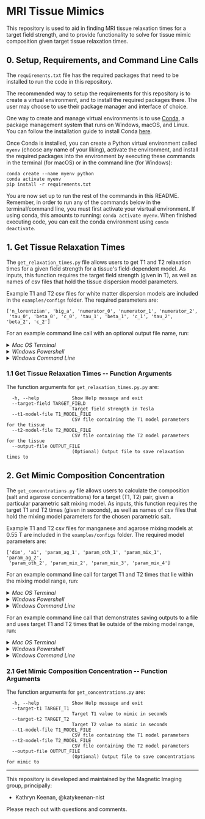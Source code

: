 # MRI Tissue Mimics

This repository is used to aid in finding MRI tissue relaxation times for a target field strength, and to provide functionality to solve for tissue mimic composition given target tissue relaxation times.

## 0. Setup, Requirements, and Command Line Calls

The `requirements.txt` file has the required packages that need to be installed to run the code in this repository. 

The recommended way to setup the requirements for this repository is to create a virtual environment, and to install the required packages there. The user may choose to use their package manager and interface of choice.

One way to create and manage virtual environments is to use 
[Conda](https://conda.io/projects/conda/en/latest/index.html#), a package management system that runs on Windows, macOS, and Linux. You can follow the installation guide to install Conda
 [here](https://conda.io/projects/conda/en/latest/user-guide/install/index.html).

Once Conda is installed, you can create a Python virtual environment called `myenv` (choose any name of your liking), activate the environment, and install the required packages into the environment by executing these commands in the terminal (for macOS) or in the command line (for Windows):
```
conda create --name myenv python
conda activate myenv
pip install -r requirements.txt
```

You are now set up to run the rest of the commands in this README. Remember, in order to run any of the commands below in the terminal/command line, you must first activate 
your visrtual environment. If using conda, this amounts to running: `conda activate myenv`. When finished executing code, you can exit the conda environment
using `conda deactivate`.

## 1. Get Tissue Relaxation Times
The `get_relaxation_times.py` file allows users to get T1 and T2 relaxation times for a given field strength for a tissue's field-dependent model. As inputs, this function requires the target field strength (given in T), as well as names of csv files that hold the tissue dispersion model parameters. 

Example T1 and T2 csv files for white matter dispersion models are included in the `examples/configs` folder. The required parameters are: 
```
['n_lorentzian', 'big_a', 'numerator_0', 'numerator_1', 'numerator_2', 
 'tau_0', 'beta_0', 'c_0', 'tau_1', 'beta_1', 'c_1', 'tau_2', 'beta_2', 'c_2']
```

For an example command line call with an optional output file name, run:
<details> <summary> <em> Mac OS Terminal </em> </summary>

```
python get_relaxation_times.py \
--target-field 0.55 \
--t1-model-file examples/configs/white_matter_t1.csv \
--t2-model-file examples/configs/white_matter_t2.csv \
--output-file examples/output_test_relaxation.csv
```
</details>
<details> <summary> <em> Windows Powershell </em> </summary>

```
python get_relaxation_times.py `
--target-field 0.55 `
--t1-model-file examples/configs/white_matter_t1.csv `
--t2-model-file examples/configs/white_matter_t2.csv `
--output-file examples/output_test_relaxation.csv
```
</details>
<details> <summary> <em> Windows Command Line </em> </summary>

```
python get_relaxation_times.py ^
--target-field 0.55 ^
--t1-model-file examples/configs/white_matter_t1.csv ^
--t2-model-file examples/configs/white_matter_t2.csv ^
--output-file examples/output_test_relaxation.csv
```
</details>

### 1.1 Get Tissue Relaxation Times -- Function Arguments
The function arguments for `get_relaxation_times.py.py` are:
```
  -h, --help            Show Help message and exit
  --target-field TARGET_FIELD
                        Target field strength in Tesla
  --t1-model-file T1_MODEL_FILE
                        CSV file containing the T1 model parameters for the tissue
  --t2-model-file T2_MODEL_FILE
                        CSV file containing the T2 model parameters for the tissue
  --output-file OUTPUT_FILE
                        (Optional) Output file to save relaxation times to
```

## 2. Get Mimic Composition Concentration

The `get_concentrations.py` file allows users to calculate the composition (salt and agarose concentrations) for a target (T1, T2) pair, given a particular parametric salt mixing model. As inputs, this function requires the target T1 and T2 times (given in seconds), as well as names of csv files that hold the mixing model parameters for the chosen parametric salt. 

Example T1 and T2 csv files for manganese and agarose mixing models at 0.55 T are included in the `examples/configs` folder. The required model parameters are:
```
['dim', 'a1', 'param_ag_1', 'param_oth_1', 'param_mix_1', 'param_ag_2', 
 'param_oth_2', 'param_mix_2', 'param_mix_3', 'param_mix_4']
```

For an example command line call for target T1 and T2 times that lie within the mixing model range, run:
<details> <summary> <em> Mac OS Terminal </em> </summary>

```
python get_concentrations.py \
--target-t1 1.064 \
--target-t2 0.218 \
--t1-model-file examples/configs/manganese_agarose_t1_0p55.csv \
--t2-model-file examples/configs/manganese_agarose_t2_0p55.csv
```
</details>
<details> <summary> <em> Windows Powershell </em> </summary>

```
python get_concentrations.py `
--target-t1 1.064 `
--target-t2 0.218 `
--t1-model-file examples/configs/manganese_agarose_t1_0p55.csv `
--t2-model-file examples/configs/manganese_agarose_t2_0p55.csv
```
</details>
<details> <summary> <em> Windows Command Line </em> </summary>

```
python get_concentrations.py ^
--target-t1 1.064 ^
--target-t2 0.218 ^
--t1-model-file examples/configs/manganese_agarose_t1_0p55.csv ^
--t2-model-file examples/configs/manganese_agarose_t2_0p55.csv
```
</details>

For an example command line call that demonstrates saving outputs to a file and uses target T1 and T2 times that lie outside of the mixing model range, run:
<details> <summary> <em> Mac OS Terminal </em> </summary>

```
python get_concentrations.py \
--target-t1 0.203 \
--target-t2 0.086 \
--t1-model-file examples/configs/manganese_agarose_t1_0p55.csv \
--t2-model-file examples/configs/manganese_agarose_t2_0p55.csv \
--output-file examples/output_test_concentrations.csv
```
</details>
<details> <summary> <em> Windows Powershell </em> </summary>

```
python get_concentrations.py `
--target-t1 0.203 `
--target-t2 0.086 `
--t1-model-file examples/configs/manganese_agarose_t1_0p55.csv `
--t2-model-file examples/configs/manganese_agarose_t2_0p55.csv `
--output-file examples/output_test_concentrations.csv
```
</details>
<details> <summary> <em> Windows Command Line </em> </summary>

```
python get_concentrations.py ^
--target-t1 0.203 ^
--target-t2 0.086 ^
--t1-model-file examples/configs/manganese_agarose_t1_0p55.csv ^
--t2-model-file examples/configs/manganese_agarose_t2_0p55.csv ^
--output-file examples/output_test_concentrations.csv
```
</details>

### 2.1 Get Mimic Composition Concentration -- Function Arguments
The function arguments for `get_concentrations.py` are:
```
  -h, --help            Show Help message and exit
  --target-t1 TARGET_T1
                        Target T1 value to mimic in seconds
  --target-t2 TARGET_T2
                        Target T2 value to mimic in seconds
  --t1-model-file T1_MODEL_FILE
                        CSV file containing the T1 model parameters
  --t2-model-file T2_MODEL_FILE
                        CSV file containing the T2 model parameters
  --output-file OUTPUT_FILE
                        (Optional) Output file to save concentrations for mimic to
```

---

This repository is developed and maintained
by the Magnetic Imaging group, principally:

- Kathryn Keenan, @katykeenan-nist

Please reach out with questions and comments.
